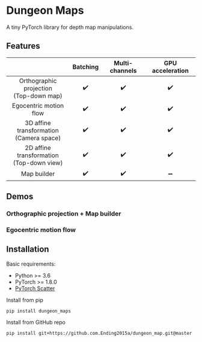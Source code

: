 # Dungeon Maps
A tiny PyTorch library for depth map manipulations.

## Features

| | Batching | Multi-channels | GPU acceleration |
|:-:|:-:|:-:|:-:|
| Orthographic projection<br>(Top-down map) |:heavy_check_mark:|:heavy_check_mark:|:heavy_check_mark:|
| Egocentric motion flow |:heavy_check_mark:|:heavy_check_mark:|:heavy_check_mark:|
| 3D affine transformation<br>(Camera space) |:heavy_check_mark:|:heavy_check_mark:|:heavy_check_mark:|
| 2D affine transformation<br>(Top-down view) |:heavy_check_mark:|:heavy_check_mark:|:heavy_check_mark:|
| Map builder |:heavy_check_mark:|:heavy_check_mark:|:heavy_minus_sign:|

## Demos

### Orthographic projection + Map builder

### Egocentric motion flow


## Installation

Basic requirements:
* Python >= 3.6
* PyTorch >= 1.8.0
* [PyTorch Scatter](https://github.com/rusty1s/pytorch_scatter)

Install from pip
```shell
pip install dungeon_maps
```

Install from GitHub repo
```shell
pip install git+https://github.com.Ending2015a/dungeon_map.git@master
```

